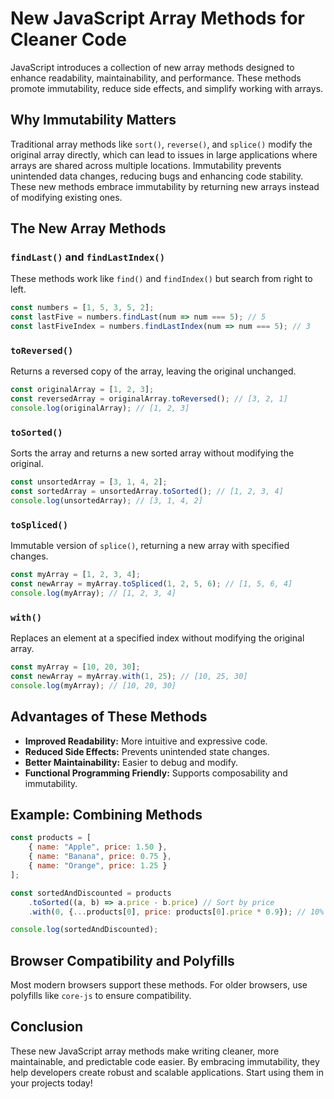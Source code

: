 # New JavaScript Array Methods for Cleaner Code

JavaScript introduces a collection of new array methods designed to enhance readability, maintainability, and performance. These methods promote immutability, reduce side effects, and simplify working with arrays.

## Why Immutability Matters

Traditional array methods like `sort()`, `reverse()`, and `splice()` modify the original array directly, which can lead to issues in large applications where arrays are shared across multiple locations. Immutability prevents unintended data changes, reducing bugs and enhancing code stability. These new methods embrace immutability by returning new arrays instead of modifying existing ones.

## The New Array Methods

### `findLast()` and `findLastIndex()`
These methods work like `find()` and `findIndex()` but search from right to left.

```javascript
const numbers = [1, 5, 3, 5, 2];
const lastFive = numbers.findLast(num => num === 5); // 5
const lastFiveIndex = numbers.findLastIndex(num => num === 5); // 3
```

### `toReversed()`
Returns a reversed copy of the array, leaving the original unchanged.

```javascript
const originalArray = [1, 2, 3];
const reversedArray = originalArray.toReversed(); // [3, 2, 1]
console.log(originalArray); // [1, 2, 3]
```

### `toSorted()`
Sorts the array and returns a new sorted array without modifying the original.

```javascript
const unsortedArray = [3, 1, 4, 2];
const sortedArray = unsortedArray.toSorted(); // [1, 2, 3, 4]
console.log(unsortedArray); // [3, 1, 4, 2]
```

### `toSpliced()`
Immutable version of `splice()`, returning a new array with specified changes.

```javascript
const myArray = [1, 2, 3, 4];
const newArray = myArray.toSpliced(1, 2, 5, 6); // [1, 5, 6, 4]
console.log(myArray); // [1, 2, 3, 4]
```

### `with()`
Replaces an element at a specified index without modifying the original array.

```javascript
const myArray = [10, 20, 30];
const newArray = myArray.with(1, 25); // [10, 25, 30]
console.log(myArray); // [10, 20, 30]
```

## Advantages of These Methods
- **Improved Readability:** More intuitive and expressive code.
- **Reduced Side Effects:** Prevents unintended state changes.
- **Better Maintainability:** Easier to debug and modify.
- **Functional Programming Friendly:** Supports composability and immutability.

## Example: Combining Methods

```javascript
const products = [
    { name: "Apple", price: 1.50 },
    { name: "Banana", price: 0.75 },
    { name: "Orange", price: 1.25 }
];

const sortedAndDiscounted = products
    .toSorted((a, b) => a.price - b.price) // Sort by price
    .with(0, {...products[0], price: products[0].price * 0.9}); // 10% discount on the cheapest item

console.log(sortedAndDiscounted);
```

## Browser Compatibility and Polyfills
Most modern browsers support these methods. For older browsers, use polyfills like `core-js` to ensure compatibility.

## Conclusion
These new JavaScript array methods make writing cleaner, more maintainable, and predictable code easier. By embracing immutability, they help developers create robust and scalable applications. Start using them in your projects today!

